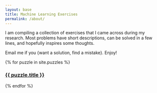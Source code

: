 ```yaml
---
layout: base
title: Machine Learning Exercises
permalink: /about/
---
```


I am compiling a collection of exercises that I came across during my research.
Most problems have short descriptions, can be solved in a few lines, and hopefully inspires some thoughts.
<!-- Presumably, LLMs would struggle with these problems due to their originality. -->

Email me if you {want a solution, find a mistake}.
Enjoy!

{% for puzzle in site.puzzles %}
  <h3>
    <a href="{{ puzzle.url }}">
      {{ puzzle.title }}
    </a>
  </h3>
{% endfor %}